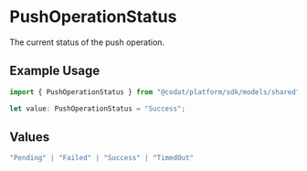# PushOperationStatus

The current status of the push operation.

## Example Usage

```typescript
import { PushOperationStatus } from "@codat/platform/sdk/models/shared";

let value: PushOperationStatus = "Success";
```

## Values

```typescript
"Pending" | "Failed" | "Success" | "TimedOut"
```